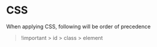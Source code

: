 
# CSS


When applying CSS, following will be order of precedence

> !important > id > class > element
